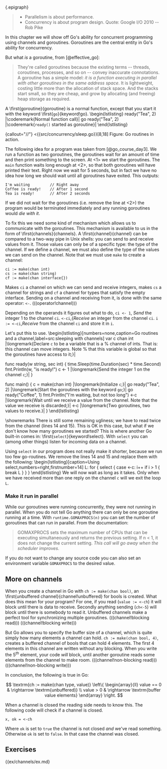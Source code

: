{.epigraph}
> * Parallelism is about performance.
> * Concurrency is about program design.
Quote: Google I/O 2010 -- Rob Pike

In this chapter we will show off Go's ability for concurrent programming using
channels and goroutines. Goroutines are the central entity in Go's ability for
concurrency.

But what *is* a goroutine, from [@effective_go]:

> They're called goroutines because the existing terms -- threads, coroutines,
> processes, and so on -- convey inaccurate connotations. A goroutine has a simple
> model: *it is a function executing in parallel with other goroutines in the same
> address space*. It is lightweight, costing little more than the allocation of
> stack space. And the stacks start small, so they are cheap, and grow by
> allocating (and freeing) heap storage as required.

A \first{goroutine}{goroutine} is a normal function, except that you start
it with the keyword \first{`go`}{keyword!go}.
\begin{lstlisting}
ready("Tea", 2)	    |\coderemark{Normal function call}|
go ready("Tea", 2)  |\coderemark{`ready()` started as goroutine}|
\end{lstlisting}

{callout="//"}
<{{src/concurrency/sleep.go}}[8,18]
Figure: Go routines in action.

The following idea for a program was taken from [@go_course_day3]. We run
a function as two goroutines, the goroutines wait for an amount of time and then
print something to the screen. At <1> we start the goroutines. The `main`
function waits long enough at <2>, so that both goroutines will have printed
their text. Right now we wait for 5 seconds, but in fact we have no idea how
long we should wait until all goroutines have exited. This outputs:

    I'm waiting         // Right away
    Coffee is ready!    // After 1 second
    Tea is ready!       // After 2 seconds


If we did not wait for the goroutines (i.e. remove the line at <2>) the program
would be terminated immediately and any running goroutines would
*die with it*.

To fix this we need some kind of mechanism which allows us to
communicate with the goroutines. This mechanism is available
to us in the form of \first{channels}{channels}. A
\first{channel}{channel} can be
compared to a two-way pipe in Unix shells: you can send to and receive
values from it. Those values can only be of a specific type: the
type of the channel. If we define a channel, we must also define the
type of the values we can send on the channel. Note that we must use
`make` to create a channel:

    ci := make(chan int)
    cs := make(chan string)
    cf := make(chan interface{})

Makes `ci` a channel on which we can send and receive integers,
makes `cs` a channel for strings and `cf` a channel for types
that satisfy the empty interface.
Sending on a channel and receiving from it, is done with the same operator:
`<-`. (((operator!channel)))

Depending on the operands it figures out what to do, `ci <- 1`, *Send* the
integer 1 to the channel `ci`. `<-ci`,{*Receive* an integer from the channel
`ci`. `i := <-ci`,*Receive* from the channel `ci` and store it in `i`.

Let's put this to use.
\begin{lstlisting}[numbers=none,caption=Go routines and a channel,label=src:sleeping with channels]
var c chan int |\longremark{Declare `c` to be a variable that is a %
channel of ints. That is: this channel can move integers. Note %
that this variable is global so that the goroutines have access to it;}|

func ready(w string, sec int) {
	time.Sleep(time.Duration(sec) * time.Second)
	fmt.Println(w, "is ready!")
	c <- 1	|\longremark{Send the integer 1 on the channel `c`;}|
}

func main() {
	c = make(chan int) |\longremark{Initialize `c`;}|
	go ready("Tea", 2) |\longremark{Start the goroutines with the keyword `go`;}|
	go ready("Coffee", 1)
	fmt.Println("I'm waiting, but not too long")
	<-c |\longremark{Wait until we receive a value from the channel. Note that the value we receive is discarded;}|
	<-c |\longremark{Two goroutines, two values to receive.}|
}
\end{lstlisting}

\showremarks
There is still some remaining ugliness; we have to read twice from
the channel (lines 14 and 15). This is OK in this case, but what if
we don't know how many goroutines we started? This is where another
Go built-in comes in: \first{`select`}{keyword!select}. With `select` you
can (among other things) listen for incoming data on a channel.

Using `select` in our program does not really make it shorter,
because we run too few go-routines. We remove the lines 14 and 15 and
replace them with the following:
\begin{lstlisting}[caption=Using select,numbers=right,firstnumber=14]
L: for {
	select {
	case <-c:
		i++
		if i > 1 {
			break L
		}
	}
}
\end{lstlisting}
We will now wait as long as it takes. Only when we have received more than
one reply on the channel `c` will we exit the loop `L`.


### Make it run in parallel
While our goroutines were running concurrently, they were not running in
parallel. When you do not tell Go anything there can only be one
goroutine running at a time. With `runtime.GOMAXPROCS(n)` you
can set the number of goroutines that can run in parallel. From
the documentation:

> GOMAXPROCS sets the maximum number of CPUs that can be executing
> simultaneously and returns the previous setting. If n < 1, it does not
> change the current setting. *This call will go away when the scheduler
> improves.*

If you do not want to change any source code you can also set an
environment variable `GOMAXPROCS` to the desired value.


## More on channels

When you create a channel in Go with `ch := make(chan bool)`,
an \first{unbuffered channel}{channel!unbuffered} for
bools is created. What does this mean for your program? For one, if you
read (`value := <-ch`) it will block until there is data to
receive. Secondly anything sending (`ch<-5`) will block until there
is somebody to read it.
Unbuffered channels make a perfect tool for synchronizing multiple
goroutines.
(((channel!blocking read)))
(((channel!blocking write)))

But Go allows you to specify the buffer size of
a channel, which is quite simply how many elements a channel can hold.
`ch := make(chan bool, 4)`, creates a buffered channel of
bools that can hold 4 elements. The first 4 elements in this channel
are written without any blocking.
When you write the 5$^{th}$ element, your
code *will* block, until another goroutine reads some elements from the
channel to make room.
(((channel!non-blocking read)))
(((channel!non-blocking write)))

In conclusion, the following is true in Go:

$$
\textrm{ch := make(chan type, value)}
\left\{
\begin{array}{ll}
value == 0 & \rightarrow \textrm{unbuffered)} \\
value >  0 & \rightarrow \textrm{buffer value elements}
\end{array}
\right.
$$

When a channel is closed the reading side needs to know this. The following code
will check if a channel is closed.

    x, ok = <-ch

Where `ok` is set to `true` the channel is not closed
*and* we've read something. Otherwise `ok` is set to `false`. In that case the
channel was closed.


## Exercises

{{ex/channels/ex.md}
